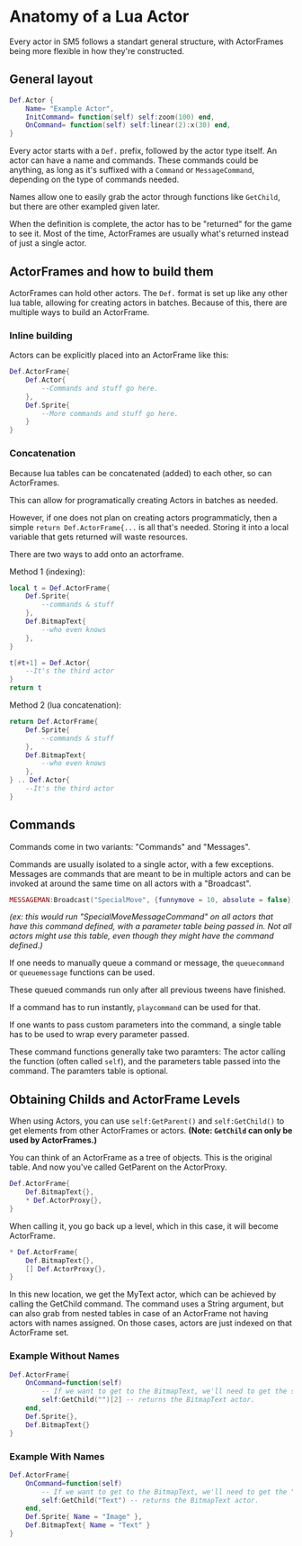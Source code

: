 <!-- TODO: This is just getting started. If you've got ideas for this, please help out! -->
# Anatomy of a Lua Actor

Every actor in SM5 follows a standart general structure, with ActorFrames being more flexible in how they're constructed.

## General layout

```lua
Def.Actor {
	Name= "Example Actor",
	InitCommand= function(self) self:zoom(100) end,
	OnCommand= function(self) self:linear(2):x(30) end,
}
```

Every actor starts with a `Def.` prefix, followed by the actor type itself. An actor can have a name and commands. These commands could be anything, as long as it's suffixed with a `Command` or `MessageCommand`, depending on the type of commands needed.

Names allow one to easily grab the actor through functions like `GetChild`, but there are other exampled given later.

When the definition is complete, the actor has to be "returned" for the game to see it. Most of the time, ActorFrames are usually what's returned instead of just a single actor.

## ActorFrames and how to build them

ActorFrames can hold other actors. The ``Def.`` format is set up like any other lua table, allowing for creating actors in batches. Because of this, there are multiple ways to build an ActorFrame.

### Inline building

Actors can be explicitly placed into an ActorFrame like this:
```lua
Def.ActorFrame{
	Def.Actor{
		--Commands and stuff go here.
	},
	Def.Sprite{
		--More commands and stuff go here.
	}
}
```

### Concatenation

Because lua tables can be concatenated (added) to each other, so can ActorFrames.

This can allow for programatically creating Actors in batches as needed.

However, if one does not plan on creating actors programmaticly, then a simple `return Def.ActorFrame{...` is all that's needed. Storing it into a local variable that gets returned will waste resources.

There are two ways to add onto an actorframe.

<!-- TODO: There's probably better ways to show this. -->
Method 1 (indexing):
```lua
local t = Def.ActorFrame{
	Def.Sprite{
		--commands & stuff
	},
	Def.BitmapText{
		--who even knows
	},
}

t[#t+1] = Def.Actor{
	--It's the third actor
}
return t
```

Method 2 (lua concatenation):
```lua
return Def.ActorFrame{
	Def.Sprite{
		--commands & stuff
	},
	Def.BitmapText{
		--who even knows
	},
} .. Def.Actor{
	--It's the third actor
}
```

## Commands

Commands come in two variants: "Commands" and "Messages".

Commands are usually isolated to a single actor, with a few exceptions. Messages are commands that are meant to be in multiple actors and can be invoked at around the same time on all actors with a "Broadcast".

```lua
MESSAGEMAN:Broadcast("SpecialMove", {funnymove = 10, absolute = false})
```
_(ex: this would run "SpecialMoveMessageCommand" on all actors that have this command defined, with a parameter table being passed in. Not all actors might use this table, even though they might have the command defined.)_

If one needs to manually queue a command or message, the `queuecommand` or `queuemessage` functions can be used.

These queued commands run only after all previous tweens have finished.

If a command has to run instantly, `playcommand` can be used for that.

If one wants to pass custom parameters into the command, a single table has to be used to wrap every parameter passed.

These command functions generally take two paramters: The actor calling the function (often called `self`), and the parameters table passed into the command. The paramters table is optional.
<!-- TODO: Document the difference between the two and add more notes!-->

<!-- TODO: Review this demonstration about GetParent and GetChild on Actor. !-->
## Obtaining Childs and ActorFrame Levels

When using Actors, you can use `self:GetParent()` and `self:GetChild()` to get elements from other ActorFrames or actors.
**(Note: `GetChild` can only be used by ActorFrames.)**

You can think of an ActorFrame as a tree of objects.
This is the original table. And now you've called GetParent on the ActorProxy.
```lua
Def.ActorFrame{
	Def.BitmapText{},
	* Def.ActorProxy{},
}
```

When calling it, you go back up a level, which in this case,
it will become ActorFrame.
```lua
* Def.ActorFrame{
	Def.BitmapText{},
	[] Def.ActorProxy{},
}
```
In this new location, we get the MyText actor, which can be achieved by calling the GetChild command.
The command uses a String argument, but can also grab from nested tables in case of an ActorFrame not having
actors with names assigned. On those cases, actors are just indexed on that ActorFrame set.

### Example Without Names
```lua
Def.ActorFrame{
	OnCommand=function(self)
		-- If we want to get to the BitmapText, we'll need to get the second entry on the ActorFrame.
		self:GetChild("")[2] -- returns the BitmapText actor.
	end,
	Def.Sprite{},
	Def.BitmapText{}
}
```
### Example With Names
```lua
Def.ActorFrame{
	OnCommand=function(self)
		-- If we want to get to the BitmapText, we'll need to get the "Text" actor.
		self:GetChild("Text") -- returns the BitmapText actor.
	end,
	Def.Sprite{ Name = "Image" },
	Def.BitmapText{ Name = "Text" }
}
```
